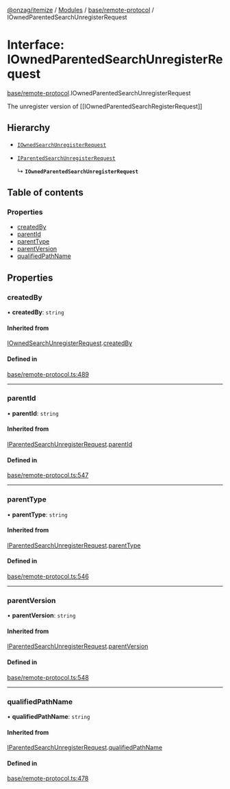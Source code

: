 [@onzag/itemize](../README.md) / [Modules](../modules.md) / [base/remote-protocol](../modules/base_remote_protocol.md) / IOwnedParentedSearchUnregisterRequest

# Interface: IOwnedParentedSearchUnregisterRequest

[base/remote-protocol](../modules/base_remote_protocol.md).IOwnedParentedSearchUnregisterRequest

The unregister version of [[IOwnedParentedSearchRegisterRequest]]

## Hierarchy

- [`IOwnedSearchUnregisterRequest`](base_remote_protocol.IOwnedSearchUnregisterRequest.md)

- [`IParentedSearchUnregisterRequest`](base_remote_protocol.IParentedSearchUnregisterRequest.md)

  ↳ **`IOwnedParentedSearchUnregisterRequest`**

## Table of contents

### Properties

- [createdBy](base_remote_protocol.IOwnedParentedSearchUnregisterRequest.md#createdby)
- [parentId](base_remote_protocol.IOwnedParentedSearchUnregisterRequest.md#parentid)
- [parentType](base_remote_protocol.IOwnedParentedSearchUnregisterRequest.md#parenttype)
- [parentVersion](base_remote_protocol.IOwnedParentedSearchUnregisterRequest.md#parentversion)
- [qualifiedPathName](base_remote_protocol.IOwnedParentedSearchUnregisterRequest.md#qualifiedpathname)

## Properties

### createdBy

• **createdBy**: `string`

#### Inherited from

[IOwnedSearchUnregisterRequest](base_remote_protocol.IOwnedSearchUnregisterRequest.md).[createdBy](base_remote_protocol.IOwnedSearchUnregisterRequest.md#createdby)

#### Defined in

[base/remote-protocol.ts:489](https://github.com/onzag/itemize/blob/73e0c39e/base/remote-protocol.ts#L489)

___

### parentId

• **parentId**: `string`

#### Inherited from

[IParentedSearchUnregisterRequest](base_remote_protocol.IParentedSearchUnregisterRequest.md).[parentId](base_remote_protocol.IParentedSearchUnregisterRequest.md#parentid)

#### Defined in

[base/remote-protocol.ts:547](https://github.com/onzag/itemize/blob/73e0c39e/base/remote-protocol.ts#L547)

___

### parentType

• **parentType**: `string`

#### Inherited from

[IParentedSearchUnregisterRequest](base_remote_protocol.IParentedSearchUnregisterRequest.md).[parentType](base_remote_protocol.IParentedSearchUnregisterRequest.md#parenttype)

#### Defined in

[base/remote-protocol.ts:546](https://github.com/onzag/itemize/blob/73e0c39e/base/remote-protocol.ts#L546)

___

### parentVersion

• **parentVersion**: `string`

#### Inherited from

[IParentedSearchUnregisterRequest](base_remote_protocol.IParentedSearchUnregisterRequest.md).[parentVersion](base_remote_protocol.IParentedSearchUnregisterRequest.md#parentversion)

#### Defined in

[base/remote-protocol.ts:548](https://github.com/onzag/itemize/blob/73e0c39e/base/remote-protocol.ts#L548)

___

### qualifiedPathName

• **qualifiedPathName**: `string`

#### Inherited from

[IParentedSearchUnregisterRequest](base_remote_protocol.IParentedSearchUnregisterRequest.md).[qualifiedPathName](base_remote_protocol.IParentedSearchUnregisterRequest.md#qualifiedpathname)

#### Defined in

[base/remote-protocol.ts:478](https://github.com/onzag/itemize/blob/73e0c39e/base/remote-protocol.ts#L478)
